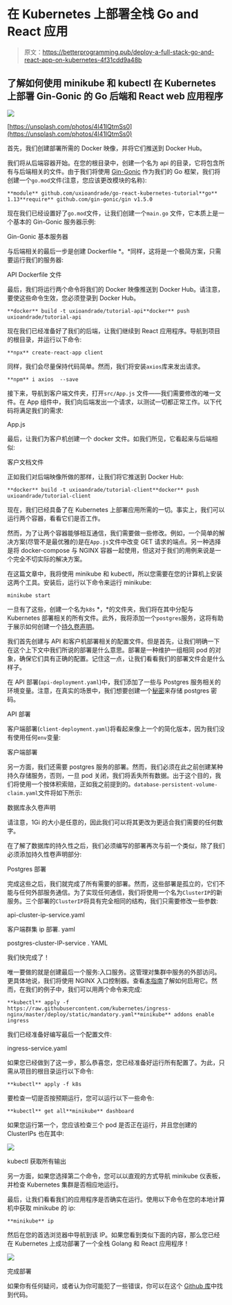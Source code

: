 # 在 Kubernetes 上部署全栈 Go and React 应用

> 原文：<https://betterprogramming.pub/deploy-a-full-stack-go-and-react-app-on-kubernetes-4f31cdd9a48b>

## 了解如何使用 minikube 和 kubectl 在 Kubernetes 上部署 Gin-Gonic 的 Go 后端和 React web 应用程序

![](img/dd41a2105f8b465ffd0a0f2225423beb.png)

[https://unsplash.com/photos/4I41IQtmSs0](https://unsplash.com/photos/4I41IQtmSs0)

首先，我们创建部署所需的 Docker 映像，并将它们推送到 Docker Hub。

我们将从后端容器开始。在您的根目录中，创建一个名为 api 的目录，它将包含所有与后端相关的文件。由于我们将使用 [Gin-Gonic](https://gin-gonic.com/) 作为我们的 Go 框架，我们将创建一个`go.mod`文件(注意，您应该更改模块的名称):

```
**module** github.com/uxioandrade/go-react-kubernetes-tutorial**go** 1.13**require** github.com/gin-gonic/gin v1.5.0
```

现在我们已经设置好了`go.mod`文件，让我们创建一个`main.go` 文件，它本质上是一个基本的 Gin-Gonic 服务器示例:

Gin-Gonic 基本服务器

与后端相关的最后一步是创建 Dockerfile *。*同样，这将是一个极简方案，只需要运行我们的服务器:

API Dockerfile 文件

最后，我们将运行两个命令将我们的 Docker 映像推送到 Docker Hub。请注意，要使这些命令生效，您必须登录到 Docker Hub。

```
**docker** build -t uxioandrade/tutorial-api**docker** push uxioandrade/tutorial-api
```

现在我们已经准备好了我们的后端，让我们继续到 React 应用程序。导航到项目的根目录，并运行以下命令:

```
**npx** create-react-app client
```

同样，我们会尽量保持代码简单。然而，我们将安装`axios`库来发出请求。

```
**npm** i axios  --save
```

接下来，导航到客户端文件夹，打开`src/App.js` 文件——我们需要修改的唯一文件。在 App 组件中，我们向后端发出一个请求，以测试一切都正常工作。以下代码将满足我们的需求:

App.js

最后，让我们为客户机创建一个 docker 文件。如我们所见，它看起来与后端相似:

客户文档文件

正如我们对后端映像所做的那样，让我们将它推送到 Docker Hub:

```
**docker** build -t uxioandrade/tutorial-client**docker** push uxioandrade/tutorial-client
```

现在，我们已经具备了在 Kubernetes 上部署应用所需的一切。事实上，我们可以运行两个容器，看看它们是否工作。

然而，为了让两个容器能够相互通信，我们需要做一些修改。例如，一个简单的解决方案(尽管不是最优雅的)是在`App.js`文件中改变 GET 请求的端点。另一种选择是将 docker-compose 与 NGINX 容器一起使用，但这对于我们的用例来说是一个完全不切实际的解决方案。

在这篇文章中，我将使用 minikube 和 kubectl，所以您需要在您的计算机上安装这两个工具。安装后，运行以下命令来运行 minikube:

```
minikube start
```

一旦有了这些，创建一个名为`k8s` *，*的文件夹，我们将在其中分配与 Kubernetes 部署相关的所有文件。此外，我将添加一个`postgres`服务，这将有助于展示如何创建一个[持久卷声明](https://kubernetes.io/docs/concepts/storage/persistent-volumes/)。

我们首先创建与 API 和客户机部署相关的配置文件。但是首先，让我们明确一下在这个上下文中我们所说的部署是什么意思。部署是一种维护一组相同 pod 的对象，确保它们具有正确的配置。记住这一点，让我们看看我们的部署文件会是什么样子。

在 API 部署(`api-deployment.yaml`)中，我们添加了一些与 Postgres 服务相关的环境变量。注意，在真实的场景中，我们想要创建一个[秘密](https://kubernetes.io/docs/concepts/configuration/secret/)来存储 postgres 密码。

API 部署

客户端部署(`client-deployment.yaml`)将看起来像上一个的简化版本，因为我们没有使用任何`env`变量:

客户端部署

另一方面，我们还需要 postgres 服务的部署。然而，我们必须在此之前创建某种持久存储服务，否则，一旦 pod 关闭，我们将丢失所有数据。出于这个目的，我们将使用一个按体积索赔，正如我之前提到的。`database-persistent-volume-claim.yaml`文件将如下所示:

数据库永久卷声明

请注意，1Gi 的大小是任意的，因此我们可以将其更改为更适合我们需要的任何数字。

在了解了数据库的持久性之后，我们必须编写的部署再次与前一个类似，除了我们必须添加持久性卷声明部分:

Postgres 部署

完成这些之后，我们就完成了所有需要的部署。然而，这些部署是孤立的，它们不能与任何外部服务通信。为了实现任何通信，我们将使用一个名为`ClusterIP`的新服务。三个部署的`ClusterIP`将具有完全相同的结构，我们只需要修改一些参数:

api-cluster-ip-service.yaml

客户端群集 ip 部署. yaml

postgres-cluster-IP-service . YAML

我们快完成了！

唯一要做的就是创建最后一个服务:入口服务。这管理对集群中服务的外部访问。更具体地说，我们将使用 NGINX 入口控制器。查看[本指南](https://kubernetes.github.io/ingress-nginx/deploy/#minikube)了解如何启用它。然而，在我们的例子中，我们可以用两个命令来完成:

```
**kubectl** apply -f https://raw.githubusercontent.com/kubernetes/ingress-nginx/master/deploy/static/mandatory.yaml**minikube** addons enable ingress
```

我们已经准备好编写最后一个配置文件:

ingress-service.yaml

如果您已经做到了这一步，那么恭喜您，您已经准备好运行所有配置了。为此，只需从项目的根目录运行以下命令:

```
**kubectl** apply -f k8s
```

要检查一切是否按预期运行，您可以运行以下一些命令:

```
**kubectl** get all**minikube** dashboard
```

如果您运行第一个，您应该检查三个 pod 是否正在运行，并且您创建的 ClusterIPs 也在其中:

![](img/faf98cf21b90eb6d54256918d885bb92.png)

kubectl 获取所有输出

另一方面，如果您选择第二个命令，您可以以直观的方式导航 minikube 仪表板，并检查 Kubernetes 集群是否相应地运行。

最后，让我们看看我们的应用程序是否确实在运行。使用以下命令在您的本地计算机中获取 minikube 的 ip:

```
**minikube** ip
```

然后在您的首选浏览器中导航到该 IP。如果您看到类似下面的内容，那么您已经在 Kubernetes 上成功部署了一个全栈 Golang 和 React 应用程序！

![](img/eca38bb2e2f2cdfd4c8da0c66a0e4304.png)

完成部署

如果你有任何疑问，或者认为你可能犯了一些错误，你可以在这个 [Github 库](https://github.com/UxioAndrade/tutorials/tree/main/go-react-kubernetes)中找到代码。